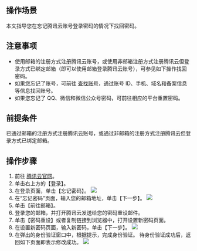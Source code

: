 ## 操作场景
本文指导您在忘记腾讯云账号登录密码的情况下找回密码。

## 注意事项

- 使用邮箱的注册方式注册腾讯云账号，或使用非邮箱注册方式注册腾讯云但登录方式已绑定邮箱（即可以使用邮箱登录腾讯云账号），可参见如下操作找回密码。
- 如果您忘记了账号，可前往 [查找账号](https://cloud.tencent.com/services/forgotAccount)，通过账号 ID、手机、域名和备案信息等信息找回账号。 
- 如果您忘记了 QQ、微信和微信公众号密码，可前往相应的平台重置密码。 


## 前提条件

已通过邮箱的注册方式注册腾讯云账号，或通过非邮箱的注册方式注册腾讯云但登录方式已绑定邮箱。

## 操作步骤

1. 前往 [腾讯云官网](https://cloud.tencent.com/)。
2. 单击右上方的【登录】。
3. 在登录页面，单击【忘记密码】。
![](https://main.qcloudimg.com/raw/18e6ad3328c66e4153cf26b14ffccb35.png)
4. 在“忘记密码”页面，输入您的邮箱地址，单击【下一步】。
![](https://main.qcloudimg.com/raw/87443acb179d98262afe937f5e98abcf.png)
5. 单击【前往邮箱】。
6. 登录您的邮箱，并打开腾讯云发送给您的密码重设邮件。
7. 单击【密码重设】或者复制链接到浏览器中，打开设置新密码页面。
8. 在设置新密码页面，输入新密码，单击【下一步】。
![](https://main.qcloudimg.com/raw/28652cdc5cc913464393c18c89f920f2.png)
9. 在弹出的身份验证窗口中，根据提示，完成身份验证。
待身份验证成功后，返回如下页面即表示修改成功。
![](https://main.qcloudimg.com/raw/86295126b3b1ce6c4881031dfbd1cbbe.png)

